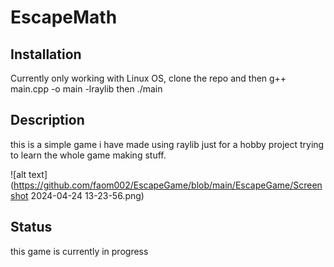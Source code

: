 # EscapeMath 

## Installation
Currently only working with Linux OS, clone the repo and then g++ main.cpp -o main -lraylib then ./main

## Description 
this is a simple game i have made using raylib just for a hobby project trying to learn the whole game making stuff.


![alt text](https://github.com/faom002/EscapeGame/blob/main/EscapeGame/Screenshot 2024-04-24 13-23-56.png)

## Status
this game is currently in progress
